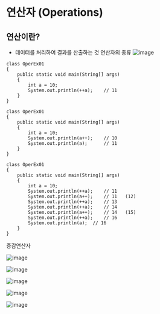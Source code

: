 # 연산자 (Operations)
## 연산이란?
* 데이터를 처리하여 결과를 산출하는 것
연산자의 종류
![image](https://github.com/rladbwls1/JAVA/assets/105581525/6e147b02-c0ac-4e82-b00f-dc2b1730008c)

```
class OperEx01 
{
	public static void main(String[] args) 
	{
		int a = 10;
		System.out.println(++a);	// 11
	}
}
```

```
class OperEx01 
{
	public static void main(String[] args) 
	{
		int a = 10;
		System.out.println(a++);	// 10
		System.out.println(a);		// 11
	}
}
```

```
class OperEx01 
{
	public static void main(String[] args) 
	{
		int a = 10;
		System.out.println(++a);	// 11
		System.out.println(a++);	// 11	(12)
		System.out.println(++a);	// 13
		System.out.println(++a);	// 14
		System.out.println(a++);	// 14	(15)
		System.out.println(++a);	// 16
		System.out.println(a);	// 16
	}
}
```

증감연산자


![image](https://github.com/rladbwls1/JAVA/assets/105581525/e53bf9a3-1f90-4e79-afb3-a13f19223827)

![image](https://github.com/rladbwls1/JAVA/assets/105581525/87329bb1-7974-47bf-89e5-3cdf1fb06a6c)


![image](https://github.com/rladbwls1/JAVA/assets/105581525/732fc4dd-c813-4fb4-824a-ccc9eb378ba4)

![image](https://github.com/rladbwls1/JAVA/assets/105581525/8ed0aa88-c6f2-4384-ae4d-878d34819129)

![image](https://github.com/rladbwls1/JAVA/assets/105581525/0a2dc505-08c6-4d49-b737-bc462735bdf9)
